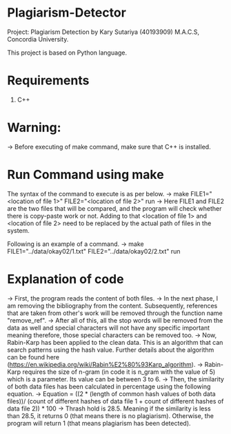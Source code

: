 # Plagiarism-Detector
Project: 
Plagiarism Detection 
by Kary Sutariya (40193909)
M.A.C.S, Concordia University.

This project is based on Python language. 

# Requirements
1. C++

# Warning: 
-> Before executing of make command, make sure that C++ is installed. 

# Run Command using make  

The syntax of the command to execute is as per below. 
-> make FILE1="<location of file 1>" FILE2="<location of file 2>" run
-> Here FILE1 and FILE2 are the two files that will be compared, and the program will check whether there is copy-paste work or not. Adding to that
<location of file 1> and <location of file 2> need to be replaced by the actual path of files in the system.  

Following is an example of a command. 
-> make FILE1="../data/okay02/1.txt" FILE2="../data/okay02/2.txt" run

# Explanation of code

-> First, the program reads the content of both files.
-> In the next phase, I am removing the bibliography from the content. Subsequently, references that are taken from other's work will be removed through the function name "remove_ref".
-> After all of this, all the stop words will be removed from the data as well and special characters will not have any specific important meaning therefore, those special characters
can be removed too. 
-> Now, Rabin-Karp has been applied to the clean data. This is an algorithm that can search patterns using the hash value. Further details about the algorithm can be found here (https://en.wikipedia.org/wiki/Rabin%E2%80%93Karp_algorithm).
-> Rabin-Karp requires the size of n-gram (in code it is n_gram with the value of 5) which is a parameter. Its value can be between 3 to 6. 
-> Then, the similarity of both data files has been calculated in percentage using the following equation.
-> Equation = ((2 * (length of common hash values of both data files))/ (count of different hashes of data file 1 + count of different hashes of data file 2)) * 100
-> Thrash hold is 28.5. Meaning if the similarity is less than 28.5, it returns 0 (that means there is no plagiarism). Otherwise, the program will return 1 (that means plagiarism has been detected).

